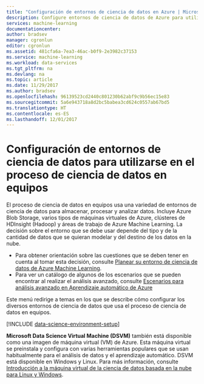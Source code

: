 ```yaml
---
title: "Configuración de entornos de ciencia de datos en Azure | Microsoft Docs"
description: Configure entornos de ciencia de datos de Azure para utilizarse en el proceso de ciencia de datos en equipos.
services: machine-learning
documentationcenter: 
author: bradsev
manager: cgronlun
editor: cgronlun
ms.assetid: 481cfa6a-7ea3-46ac-b0f9-2e3982c37153
ms.service: machine-learning
ms.workload: data-services
ms.tgt_pltfrm: na
ms.devlang: na
ms.topic: article
ms.date: 11/29/2017
ms.author: bradsev
ms.openlocfilehash: 96139523cd2440c801230b62abf9c9b56ec15e83
ms.sourcegitcommit: 5a6e943718a8d2bc5babea3cd624c0557ab67bd5
ms.translationtype: HT
ms.contentlocale: es-ES
ms.lasthandoff: 12/01/2017
---
```

# <a name="set-up-data-science-environments-for-use-in-the-team-data-science-process"></a>Configuración de entornos de ciencia de datos para utilizarse en el proceso de ciencia de datos en equipos
El proceso de ciencia de datos en equipos usa una variedad de entornos de ciencia de datos para almacenar, procesar y analizar datos. Incluye Azure Blob Storage, varios tipos de máquinas virtuales de Azure, clústeres de HDInsight (Hadoop) y áreas de trabajo de Azure Machine Learning. La decisión sobre el entorno que se debe usar depende del tipo y de la cantidad de datos que se quieran modelar y del destino de los datos en la nube. 

* Para obtener orientación sobre las cuestiones que se deben tener en cuenta al tomar esta decisión, consulte [Planear su entorno de ciencia de datos de Azure Machine Learning](plan-your-environment.md). 
* Para ver un catálogo de algunos de los escenarios que se pueden encontrar al realizar el análisis avanzado, consulte [Escenarios para análisis avanzado en Aprendizaje automático de Azure](plan-sample-scenarios.md)

Este menú redirige a temas en los que se describe cómo configurar los diversos entornos de ciencia de datos que usa el proceso de ciencia de datos en equipos.

[!INCLUDE [data-science-environment-setup](../../../includes/cap-setup-environments.md)]

**Microsoft Data Science Virtual Machine (DSVM)** también está disponible como una imagen de máquina virtual (VM) de Azure. Esta máquina virtual se preinstala y configura con varias herramientas populares que se usan habitualmente para el análisis de datos y el aprendizaje automático. DSVM está disponible en Windows y Linux. Para más información, consulte [Introducción a la máquina virtual de la ciencia de datos basada en la nube para Linux y Windows](../data-science-virtual-machine/overview.md).

